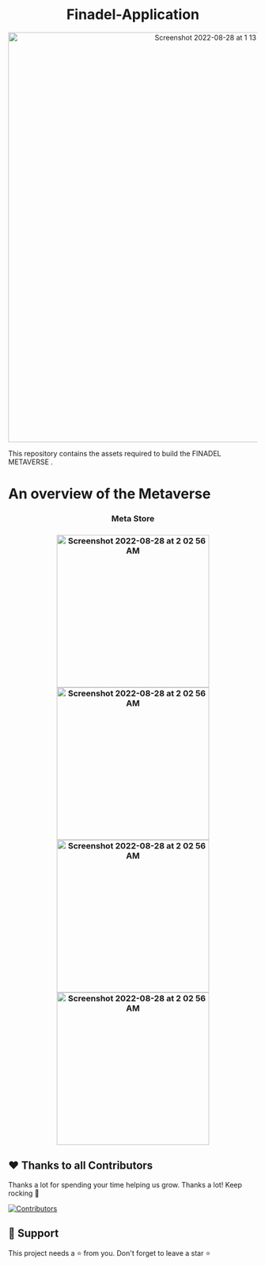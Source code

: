 <h1 align="center">Finadel-Application</h1>


<p align="center">
<img width="828" alt="Screenshot 2022-08-28 at 1 13 57 AM" src="https://user-images.githubusercontent.com/86067292/187045726-b8ab7f66-5e0f-4186-bd15-4175b850b567.png">
</p>





This repository contains the assets required to build the FINADEL METAVERSE  . 


# An overview of the Metaverse

<h3 align="center">  Meta Store </h3>

<h3 align="center"> 

<img width="308" alt="Screenshot 2022-08-28 at 2 02 56 AM" src="https://user-images.githubusercontent.com/86067292/187070635-51fbefa6-4d56-4119-a111-559f12d82510.jpeg">


<img width="308" alt="Screenshot 2022-08-28 at 2 02 56 AM" src="https://user-images.githubusercontent.com/86067292/187070644-b4197e34-0a8b-4d8d-97b2-93a9f47f24b5.jpeg">


<img width="308" alt="Screenshot 2022-08-28 at 2 02 56 AM" src="https://user-images.githubusercontent.com/86067292/187070650-de009962-7316-41c9-b506-38f2f389a742.jpeg">


<img width="308" alt="Screenshot 2022-08-28 at 2 02 56 AM" src="https://user-images.githubusercontent.com/86067292/187070841-cc602d1d-4b32-4565-a9a4-70f6dabaf052.jpeg">






 </h3>




##  ❤️ Thanks to all Contributors

Thanks a lot for spending your time helping us grow. Thanks a lot! Keep rocking 🍻
<p> 
 
[![Contributors](https://contrib.rocks/image?repo=Finadel1/Finadel-Application)](https://github.com/Finadel1/Finadel-Application)
 
</p>


## 🙏 Support

This project needs a ⭐️ from you. Don't forget to leave a star ⭐️
